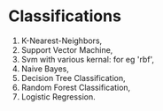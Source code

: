 # Classifications
1. K-Nearest-Neighbors, 
2. Support Vector Machine, 
3. Svm with various kernal: for eg 'rbf', 
4. Naive Bayes, 
5. Decision Tree Classification, 
6. Random Forest Classification, 
7. Logistic Regression.
